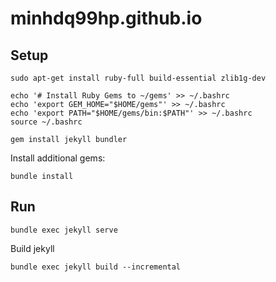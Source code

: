# minhdq99hp.github.io

## Setup
```
sudo apt-get install ruby-full build-essential zlib1g-dev
```

```
echo '# Install Ruby Gems to ~/gems' >> ~/.bashrc
echo 'export GEM_HOME="$HOME/gems"' >> ~/.bashrc
echo 'export PATH="$HOME/gems/bin:$PATH"' >> ~/.bashrc
source ~/.bashrc
```

```
gem install jekyll bundler
```

Install additional gems:
```
bundle install
```

## Run
```
bundle exec jekyll serve
```

Build jekyll
```
bundle exec jekyll build --incremental
```
